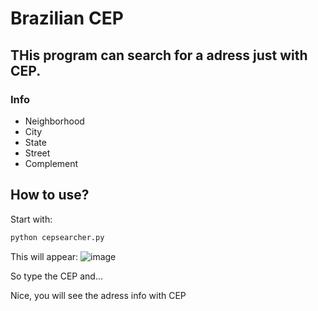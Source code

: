 # Brazilian CEP

## THis program can search for a adress just with CEP.

### Info
+ Neighborhood
+ City
+ State
+ Street
+ Complement

## How to use?

Start with:  
```bash
python cepsearcher.py
```

This will appear:
![image](https://user-images.githubusercontent.com/49375534/81481285-434f8c80-9205-11ea-9b03-de0c3859a9a1.png)

So type the CEP and...

Nice, you will see the adress info with CEP
